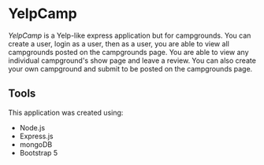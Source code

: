 # YelpCamp

*YelpCamp* is a Yelp-like express application but for campgrounds. You can create a user, login as a user, then as a user, you are able to view all campgrounds posted on the campgrounds page. You are able to view any individual campground's show page and leave a review. You can also create your own campground and submit to be posted on the campgrounds page.


## Tools

This application was created using:
- Node.js
- Express.js
- mongoDB
- Bootstrap 5
